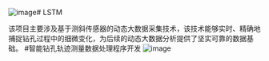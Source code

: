 ![image](https://github.com/AWeek2312/LSTM/assets/103011325/dbfc0af3-e092-4a81-ba7e-2592e1b76b3e)# LSTM

该项目主要涉及基于测斜传感器的动态大数据采集技术，该技术能够实时、精确地捕捉钻孔过程中的细微变化，为后续的动态大数据分析提供了坚实可靠的数据基础。
#智能钻孔轨迹测量数据处理程序开发
![image](https://github.com/AWeek2312/LSTM/assets/103011325/f7f2b098-04a7-44fb-ad6a-41fd86f5aefc)
